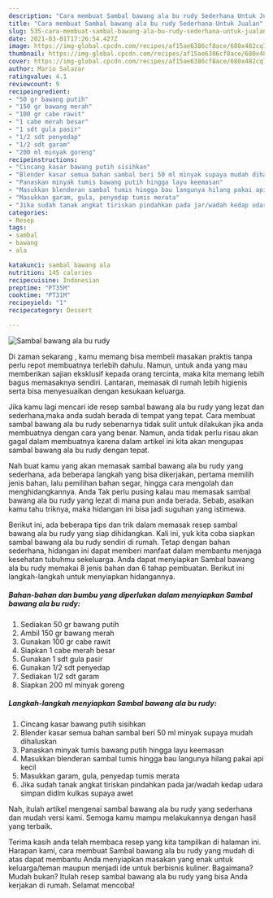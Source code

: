 ```yaml
---
description: "Cara membuat Sambal bawang ala bu rudy Sederhana Untuk Jualan"
title: "Cara membuat Sambal bawang ala bu rudy Sederhana Untuk Jualan"
slug: 535-cara-membuat-sambal-bawang-ala-bu-rudy-sederhana-untuk-jualan
date: 2021-03-01T17:26:54.427Z
image: https://img-global.cpcdn.com/recipes/af15ae6386cf8ace/680x482cq70/sambal-bawang-ala-bu-rudy-foto-resep-utama.jpg
thumbnail: https://img-global.cpcdn.com/recipes/af15ae6386cf8ace/680x482cq70/sambal-bawang-ala-bu-rudy-foto-resep-utama.jpg
cover: https://img-global.cpcdn.com/recipes/af15ae6386cf8ace/680x482cq70/sambal-bawang-ala-bu-rudy-foto-resep-utama.jpg
author: Mario Salazar
ratingvalue: 4.1
reviewcount: 9
recipeingredient:
- "50 gr bawang putih"
- "150 gr bawang merah"
- "100 gr cabe rawit"
- "1 cabe merah besar"
- "1 sdt gula pasir"
- "1/2 sdt penyedap"
- "1/2 sdt garam"
- "200 ml minyak goreng"
recipeinstructions:
- "Cincang kasar bawang putih sisihkan"
- "Blender kasar semua bahan sambal beri 50 ml minyak supaya mudah dihaluskan"
- "Panaskan minyak tumis bawang putih hingga layu keemasan"
- "Masukkan blenderan sambal tumis hingga bau langunya hilang pakai api kecil"
- "Masukkan garam, gula, penyedap tumis merata"
- "Jika sudah tanak angkat tiriskan pindahkan pada jar/wadah kedap udara simpan didlm kulkas supaya awet"
categories:
- Resep
tags:
- sambal
- bawang
- ala

katakunci: sambal bawang ala 
nutrition: 145 calories
recipecuisine: Indonesian
preptime: "PT35M"
cooktime: "PT31M"
recipeyield: "1"
recipecategory: Dessert

---
```



![Sambal bawang ala bu rudy](https://img-global.cpcdn.com/recipes/af15ae6386cf8ace/680x482cq70/sambal-bawang-ala-bu-rudy-foto-resep-utama.jpg)

Di zaman  sekarang , kamu memang bisa membeli masakan praktis tanpa perlu repot membuatnya terlebih dahulu. Namun, untuk anda yang mau memberikan sajian eksklusif kepada orang tercinta, maka kita memang lebih bagus memasaknya sendiri. Lantaran, memasak di rumah lebih higienis serta bisa menyesuaikan dengan kesukaan keluarga.

Jika kamu lagi mencari ide resep sambal bawang ala bu rudy yang lezat dan sederhana,maka anda sudah berada di tempat yang tepat. Cara membuat sambal bawang ala bu rudy  sebenarnya tidak sulit untuk dilakukan jika anda membuatnya dengan cara yang benar. Namun, anda tidak perlu risau akan gagal dalam membuatnya 
karena dalam artikel ini kita akan mengupas sambal bawang ala bu rudy dengan tepat.  



Nah buat kamu yang akan memasak sambal bawang ala bu rudy yang sederhana, ada beberapa langkah yang bisa dikerjakan, pertama memilih jenis bahan, lalu pemilihan bahan segar, hingga cara mengolah dan menghidangkannya. Anda Tak perlu pusing kalau mau memasak sambal bawang ala bu rudy yang lezat di mana pun anda berada. Sebab, asalkan kamu  tahu triknya, maka hidangan ini bisa jadi suguhan yang istimewa.

Berikut ini, ada beberapa tips dan trik dalam memasak resep sambal bawang ala bu rudy yang siap dihidangkan. Kali ini, yuk kita coba siapkan sambal bawang ala bu rudy sendiri di rumah. Tetap dengan bahan sederhana, hidangan ini dapat memberi manfaat dalam membantu menjaga kesehatan tubuhmu sekeluarga. Anda dapat menyiapkan Sambal bawang ala bu rudy memakai 8 jenis bahan dan 6 tahap pembuatan. Berikut ini langkah-langkah untuk menyiapkan hidangannya.

<!--inarticleads1-->

##### Bahan-bahan dan bumbu yang diperlukan dalam menyiapkan Sambal bawang ala bu rudy:

1. Sediakan 50 gr bawang putih
1. Ambil 150 gr bawang merah
1. Gunakan 100 gr cabe rawit
1. Siapkan 1 cabe merah besar
1. Gunakan 1 sdt gula pasir
1. Gunakan 1/2 sdt penyedap
1. Sediakan 1/2 sdt garam
1. Siapkan 200 ml minyak goreng




<!--inarticleads2-->

##### Langkah-langkah menyiapkan Sambal bawang ala bu rudy:

1. Cincang kasar bawang putih sisihkan
1. Blender kasar semua bahan sambal beri 50 ml minyak supaya mudah dihaluskan
1. Panaskan minyak tumis bawang putih hingga layu keemasan
1. Masukkan blenderan sambal tumis hingga bau langunya hilang pakai api kecil
1. Masukkan garam, gula, penyedap tumis merata
1. Jika sudah tanak angkat tiriskan pindahkan pada jar/wadah kedap udara simpan didlm kulkas supaya awet




Nah, itulah artikel mengenai  sambal bawang ala bu rudy  yang sederhana dan mudah versi kami. Semoga kamu mampu melakukannya dengan hasil yang terbaik. 

Terima kasih anda telah membaca resep yang kita tampilkan di halaman ini. Harapan kami, cara membuat  Sambal bawang ala bu rudy yang mudah di atas dapat membantu Anda menyiapkan masakan yang enak untuk keluarga/teman maupun menjadi ide untuk berbisnis kuliner. Bagaimana? Mudah bukan? Itulah resep sambal bawang ala bu rudy yang bisa Anda kerjakan di rumah. Selamat mencoba!

